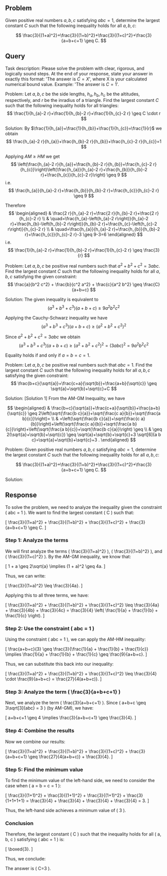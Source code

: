## Problem

Given positive real numbers $a, b, c$ satisfying $abc = 1$, determine the largest constant $C$ such that the following inequality holds for all $a, b, c$:

$$
\frac{3}{(1+a)^2}+\frac{3}{(1+b)^2}+\frac{3}{(1+c)^2}+\frac{3}{a+b+c+1} \geq C.
$$

## Query

Task description: Please solve the problem with clear, rigorous, and logically sound steps. At the end of your response, state your answer in exactly this format: 'The answer is $C=X$', where X is your calculated numerical bound value. Example: 'The answer is $C=1$'.



Problem: Let $a, b, c$ be the side lengths, $h_{a}, h_{b}, h_{c}$ be the altitudes, respectively, and $r$ be the inradius of a triangle. Find the largest constant $C$ such that the following inequality holds for all triangles:
$$
\frac{1}{h_{a}-2 r}+\frac{1}{h_{b}-2 r}+\frac{1}{h_{c}-2 r} \geq C \cdot r
$$

Solution: By $\frac{1}{h_{a}}+\frac{1}{h_{b}}+\frac{1}{h_{c}}=\frac{1}{r}$ we obtain
$$
\frac{h_{a}-2 r}{h_{a}}+\frac{h_{b}-2 r}{h_{b}}+\frac{h_{c}-2 r}{h_{c}}=1
$$

Applying $A M \geq H M$ we get
$$
\left(\frac{h_{a}-2 r}{h_{a}}+\frac{h_{b}-2 r}{h_{b}}+\frac{h_{c}-2 r}{h_{c}}\right)\left(\frac{h_{a}}{h_{a}-2 r}+\frac{h_{b}}{h_{b}-2 r}+\frac{h_{c}}{h_{c}-2 r}\right) \geq 9
$$
i.e.
$$
\frac{h_{a}}{h_{a}-2 r}+\frac{h_{b}}{h_{b}-2 r}+\frac{h_{c}}{h_{c}-2 r} \geq 9
$$

Therefore
$$
\begin{aligned}
& \frac{2 r}{h_{a}-2 r}+\frac{2 r}{h_{b}-2 r}+\frac{2 r}{h_{c}-2 r} \\
& \quad=\frac{h_{a}-\left(h_{a}-2 r\right)}{h_{a}-2 r}+\frac{h_{b}-\left(h_{b}-2 r\right)}{h_{b}-2 r}+\frac{h_{c}-\left(h_{c}-2 r\right)}{h_{c}-2 r} \\
& \quad=\frac{h_{a}}{h_{a}-2 r}+\frac{h_{b}}{h_{b}-2 r}+\frac{h_{c}}{h_{c}-2 r}-3 \geq 9-3=6
\end{aligned}
$$
i.e.
$$
\frac{1}{h_{a}-2 r}+\frac{1}{h_{b}-2 r}+\frac{1}{h_{c}-2 r} \geq \frac{3}{r}
$$



Problem: Let $a, b, c$ be positive real numbers such that $a^2 + b^2 + c^2 = 3abc$. Find the largest constant $C$ such that the following inequality holds for all $a, b, c$ satisfying the given constraint:
$$
\frac{a}{b^2 c^2} + \frac{b}{c^2 a^2} + \frac{c}{a^2 b^2} \geq \frac{C}{a+b+c}
$$

Solution: The given inequality is equivalent to
$$
\left(a^{3}+b^{3}+c^{3}\right)(a+b+c) \geq 9 a^{2} b^{2} c^{2}
$$

Applying the Cauchy-Schwarz inequality we have
$$
\left(a^{3}+b^{3}+c^{3}\right)(a+b+c) \geq\left(a^{2}+b^{2}+c^{2}\right)^{2}
$$

Since $a^{2}+b^{2}+c^{2}=3 a b c$ we obtain
$$
\left(a^{3}+b^{3}+c^{3}\right)(a+b+c) \geq\left(a^{2}+b^{2}+c^{2}\right)^{2}=(3 a b c)^{2}=9 a^{2} b^{2} c^{2}
$$

Equality holds if and only if $a=b=c=1$.



Problem: Let $a, b, c$ be positive real numbers such that $a b c = 1$. Find the largest constant $C$ such that the following inequality holds for all $a, b, c$ satisfying the given constraint:
$$
\frac{b+c}{\sqrt{a}}+\frac{c+a}{\sqrt{b}}+\frac{a+b}{\sqrt{c}} \geq \sqrt{a}+\sqrt{b}+\sqrt{c}+C
$$

Solution: [Solution 1]
From the AM-GM Inequality, we have

$$
\begin{aligned}
& \frac{b+c}{\sqrt{a}}+\frac{c+a}{\sqrt{b}}+\frac{a+b}{\sqrt{c}} \geq 2\left(\sqrt{\frac{b c}{a}}+\sqrt{\frac{c a}{b}}+\sqrt{\frac{a b}{c}}\right)= \\
& =\left(\sqrt{\frac{b c}{a}}+\sqrt{\frac{c a}{b}}\right)+\left(\sqrt{\frac{c a}{b}}+\sqrt{\frac{a b}{c}}\right)+\left(\sqrt{\frac{a b}{c}}+\sqrt{\frac{b c}{a}}\right) \geq \\
& \geq 2(\sqrt{a}+\sqrt{b}+\sqrt{c}) \geq \sqrt{a}+\sqrt{b}+\sqrt{c}+3 \sqrt[6]{a b c}=\sqrt{a}+\sqrt{b}+\sqrt{c}+3 .
\end{aligned}
$$

Problem: Given positive real numbers $a, b, c$ satisfying $abc = 1$, determine the largest constant $C$ such that the following inequality holds for all $a, b, c$:

$$
\frac{3}{(1+a)^2}+\frac{3}{(1+b)^2}+\frac{3}{(1+c)^2}+\frac{3}{a+b+c+1} \geq C.
$$

Solution:

## Response

To solve the problem, we need to analyze the inequality given the constraint \( abc = 1 \). We want to find the largest constant \( C \) such that:

\[
\frac{3}{(1+a)^2} + \frac{3}{(1+b)^2} + \frac{3}{(1+c)^2} + \frac{3}{a+b+c+1} \geq C.
\]

### Step 1: Analyze the terms

We will first analyze the terms \( \frac{3}{(1+a)^2} \), \( \frac{3}{(1+b)^2} \), and \( \frac{3}{(1+c)^2} \). By the AM-GM inequality, we know that:

\[
1 + a \geq 2\sqrt{a} \implies (1 + a)^2 \geq 4a.
\]

Thus, we can write:

\[
\frac{3}{(1+a)^2} \leq \frac{3}{4a}.
\]

Applying this to all three terms, we have:

\[
\frac{3}{(1+a)^2} + \frac{3}{(1+b)^2} + \frac{3}{(1+c)^2} \leq \frac{3}{4a} + \frac{3}{4b} + \frac{3}{4c} = \frac{3}{4} \left( \frac{1}{a} + \frac{1}{b} + \frac{1}{c} \right).
\]

### Step 2: Use the constraint \( abc = 1 \)

Using the constraint \( abc = 1 \), we can apply the AM-HM inequality:

\[
\frac{a+b+c}{3} \geq \frac{3}{\frac{1}{a} + \frac{1}{b} + \frac{1}{c}} \implies \frac{1}{a} + \frac{1}{b} + \frac{1}{c} \geq \frac{9}{a+b+c}.
\]

Thus, we can substitute this back into our inequality:

\[
\frac{3}{(1+a)^2} + \frac{3}{(1+b)^2} + \frac{3}{(1+c)^2} \leq \frac{3}{4} \cdot \frac{9}{a+b+c} = \frac{27}{4(a+b+c)}.
\]

### Step 3: Analyze the term \( \frac{3}{a+b+c+1} \)

Next, we analyze the term \( \frac{3}{a+b+c+1} \). Since \( a+b+c \geq 3\sqrt[3]{abc} = 3 \) (by AM-GM), we have:

\[
a+b+c+1 \geq 4 \implies \frac{3}{a+b+c+1} \geq \frac{3}{4}.
\]

### Step 4: Combine the results

Now we combine our results:

\[
\frac{3}{(1+a)^2} + \frac{3}{(1+b)^2} + \frac{3}{(1+c)^2} + \frac{3}{a+b+c+1} \geq \frac{27}{4(a+b+c)} + \frac{3}{4}.
\]

### Step 5: Find the minimum value

To find the minimum value of the left-hand side, we need to consider the case when \( a = b = c = 1 \):

\[
\frac{3}{(1+1)^2} + \frac{3}{(1+1)^2} + \frac{3}{(1+1)^2} + \frac{3}{1+1+1+1} = \frac{3}{4} + \frac{3}{4} + \frac{3}{4} + \frac{3}{4} = 3.
\]

Thus, the left-hand side achieves a minimum value of \( 3 \).

### Conclusion

Therefore, the largest constant \( C \) such that the inequality holds for all \( a, b, c \) satisfying \( abc = 1 \) is:

\[
\boxed{3}.
\]

Thus, we conclude:

The answer is \( C=3 \).